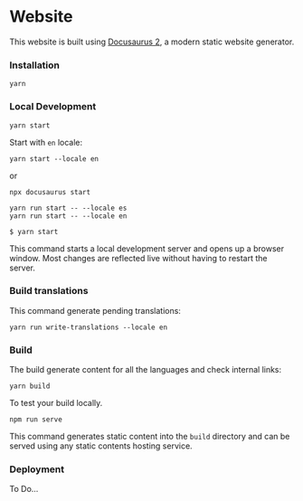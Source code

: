 # Website

This website is built using [Docusaurus 2](https://docusaurus.io/), a modern static website generator.

### Installation
```shell
yarn
```

### Local Development

```shell
yarn start
```

Start with `en` locale:
```shell
yarn start --locale en
```
or 

```shell
npx docusaurus start
```

```shell
yarn run start -- --locale es
yarn run start -- --locale en
```


```shell
$ yarn start
```

This command starts a local development server and opens up a browser window. Most changes are reflected live without having to restart the server.

### Build translations
This command generate pending translations:
```
yarn run write-translations --locale en
```

### Build
The build generate content for all the languages and check internal links:
```
yarn build
```

To test your build locally.
```shell
npm run serve
```
This command generates static content into the `build` directory and can be served using any static contents hosting service.

### Deployment

To Do...
